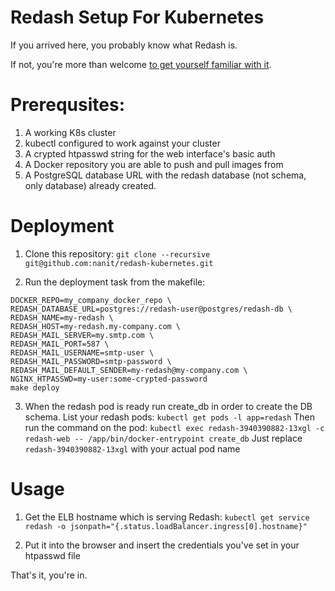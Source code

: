# Redash Setup For Kubernetes

If you arrived here, you probably know what Redash is.

If not, you're more than welcome [to get yourself familiar with it](https://github.com/getredash/redash).

# Prerequsites:

1. A working K8s cluster
2. kubectl configured to work against your cluster
3. A crypted htpasswd string for the web interface's basic auth
4. A Docker repository you are able to push and pull images from
5. A PostgreSQL database URL with the redash database (not schema, only database) already created.

# Deployment

1. Clone this repository: `git clone --recursive git@github.com:nanit/redash-kubernetes.git`

2. Run the deployment task from the makefile:

```
DOCKER_REPO=my_company_docker_repo \
REDASH_DATABASE_URL=postgres://redash-user@postgres/redash-db \
REDASH_NAME=my-redash \
REDASH_HOST=my-redash.my-company.com \
REDASH_MAIL_SERVER=my.smtp.com \
REDASH_MAIL_PORT=587 \
REDASH_MAIL_USERNAME=smtp-user \
REDASH_MAIL_PASSWORD=smtp-password \
REDASH_MAIL_DEFAULT_SENDER=my-redash@my-company.com \
NGINX_HTPASSWD=my-user:some-crypted-password
make deploy
```

3. When the redash pod is ready run create_db in order to create the DB schema.
List your redash pods: `kubectl get pods -l app=redash`
Then run the command on the pod:
`kubectl exec redash-3940390882-13xgl -c redash-web -- /app/bin/docker-entrypoint create_db`
Just replace `redash-3940390882-13xgl` with your actual pod name

# Usage

1. Get the ELB hostname which is serving Redash:
`kubectl get service redash -o jsonpath="{.status.loadBalancer.ingress[0].hostname}"`

2. Put it into the browser and insert the credentials you've set in your htpasswd file

That's it, you're in.


